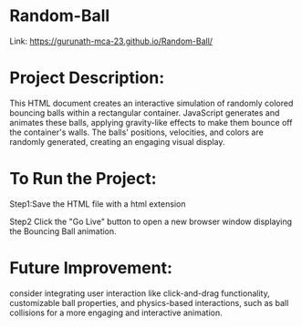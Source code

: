 # Random-Ball

Link:  https://gurunath-mca-23.github.io/Random-Ball/

# Project Description: 

This HTML document creates an interactive simulation of randomly colored bouncing balls within a rectangular container. JavaScript generates and animates these balls, applying gravity-like effects to make them bounce off the container's walls. The balls' positions, velocities, and colors are randomly generated, creating an engaging visual display.

# To Run the Project: 

Step1:Save the HTML file with a html extension

Step2 Click the "Go Live" button to open a new browser window displaying the Bouncing Ball animation.


# Future Improvement:

consider integrating user interaction like click-and-drag functionality, customizable ball properties, and physics-based interactions, such as ball collisions for a more engaging and interactive animation.


